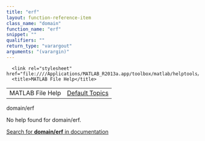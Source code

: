 ```yaml
---
title: "erf"
layout: function-reference-item
class_name: "domain"
function_name: "erf"
snippet: ""
qualifiers: ""
return_type: "varargout"
arguments: "(varargin)"
---
```


<html>
   <head>
      <meta http-equiv="Content-Type" content="text/html; charset=utf-8">
   
      <link rel="stylesheet" href="file:////Applications/MATLAB_R2013a.app/toolbox/matlab/helptools/private/helpwin.css">
      <title>MATLAB File Help</title>
   </head>
   <body>
      <!--Single-page help-->
      <table border="0" cellspacing="0" width="100%">
         <tr class="subheader">
            <td class="headertitle">MATLAB File Help</td>
            <td class="subheader-right"><a href="matlab:helpwin">Default Topics</a></td>
         </tr>
      </table>
      <div class="title">domain/erf</div>
      <!--No help found-->
      <p>No help found for <span class="helptopic">domain/erf</span>.
      </p>
      <p><a href="matlab:docsearch('domain/erf')">
            Search for <b>domain/erf</b> in documentation
            </a></p>
   </body>
</html>

